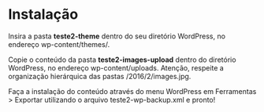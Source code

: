 # Instalação 

Insira a pasta **teste2-theme** dentro do seu diretório WordPress, no endereço wp-content/themes/. 

Copie o conteúdo da pasta **teste2-images-upload** dentro do diretório WordPress, no endereço wp-content/uploads. Atenção, respeite a organização hierárquica das pastas /2016/2/images.jpg.

Faça a instalação do conteúdo através do menu WordPress em Ferramentas > Exportar utilizando o arquivo teste2-wp-backup.xml e pronto! 
